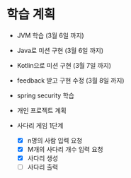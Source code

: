 # 학습 계획
- JVM 학습 (3월 6일 까지)
- Java로 미션 구현 (3월 6일 까지)
- Kotlin으로 미션 구현 (3월 7일 까지)
- feedback 받고 구현 수정 (3월 8일 까지)
- spring security 학습 
- 개인 프로젝트 계획


- 사다리 게임 1단계
  -[X] n명의 사람 입력 요청
  -[X] M개의 사다리 개수 입력 요청
  -[X] 사다리 생성
  -[ ] 사다리 출력
